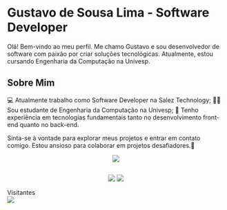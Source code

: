 # Gustavo de Sousa Lima - Software Developer

Olá! Bem-vindo ao meu perfil. Me chamo Gustavo e sou desenvolvedor de software com paixão por criar soluções tecnológicas. Atualmente, estou cursando Engenharia da Computação na Univesp.

## Sobre Mim
💻 Atualmente trabalho como Software Developer na Salez Technology;
👨‍🎓 Sou estudante de Engenharia da Computação na Univesp;
🚀 Tenho experiência em tecnologias fundamentais tanto no desenvolvimento front-end quanto no back-end.

Sinta-se à vontade para explorar meus projetos e entrar em contato comigo. Estou ansioso para colaborar em projetos desafiadores.👋

<p align="center">
  <a href="https://skillicons.dev">
    <img src="https://skillicons.dev/icons?i=html,css,js,git,mysql,postgres,firebase,nodejs,react,ts,py,aws,docker" />
  </a>
</p>
  
  ##
 
<div align="center"> 
  <a href = "mailto:gustavdesousalima@gmail.com"><img src="https://img.shields.io/badge/-Gmail-%23333?style=for-the-badge&logo=gmail&logoColor=white" target="_blank"></a>
  <a href="https://www.linkedin.com/in/Gustavo-Developer" target="_blank"><img src="https://img.shields.io/badge/-LinkedIn-%230077B5?style=for-the-badge&logo=linkedin&logoColor=white" target="_blank"></a> 
  
</div>

<p > 
  Visitantes<br>
  <img src="https://profile-counter.glitch.me/gustavodesousalima/count.svg" />
</p>
